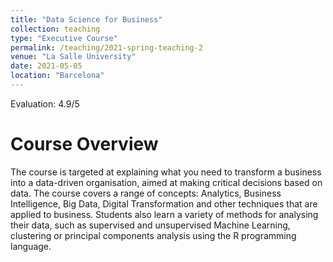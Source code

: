 ```yaml
---
title: "Data Science for Business"
collection: teaching
type: "Executive Course"
permalink: /teaching/2021-spring-teaching-2
venue: "La Salle University"
date: 2021-05-05
location: "Barcelona"
---
```


Evaluation: 4.9/5

Course Overview
======

The course is targeted at explaining what you need to transform a business into a data-driven organisation, aimed at making critical decisions based on data. The course covers a range of concepts: Analytics, Business Intelligence, Big Data, Digital Transformation and other techniques that are applied to business. Students also learn a variety of methods for analysing their data, such as supervised and unsupervised Machine Learning, clustering or principal components analysis using the R programming language.
